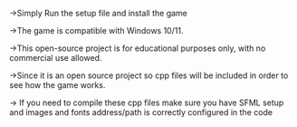 ->Simply Run the setup file and install the game

->The game is compatible with Windows 10/11. 

->This open-source project is for educational purposes only, with no commercial use allowed.

->Since it is an open source project so cpp files will be included in order to see how the game works.

-> If you need to compile these cpp files make sure you have SFML setup and images and fonts address/path is correctly configured in the code
